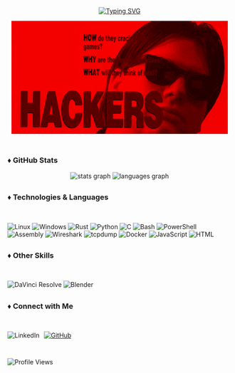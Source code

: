 <div align="center">
  
<a href="https://git.io/typing-svg"><img src="https://readme-typing-svg.demolab.com?font=Fira+Code&size=30&pause=1000&color=F70E0E&width=435&lines=+++++++++You+have+been+hacked!+%F0%9F%9A%A8" alt="Typing SVG" /></a>

</div>

<div align="center">
  <img src="https://github.com/Olikere/Olikere/blob/main/120087.gif?raw=true" alt="GIF animado" />
</div>

<br>
</div>

##

<h3> ♦️ GitHub Stats </h3>

<div align=center>
  <img src="https://github-readme-stats.vercel.app/api?username=Olikere&hide_title=false&hide_rank=false&show_icons=true&include_all_commits=true&count_private=true&disable_animations=false&theme=shadow_red&locale=en&hide_border=false" height="150" alt="stats graph"  />
  <img src="https://github-readme-stats.vercel.app/api/top-langs?username=Olikere&locale=en&hide_title=false&layout=compact&card_width=320&langs_count=5&theme=shadow_red&hide_border=false" height="200" alt="languages graph"  />

</div>

##

<div>
<h3>♦️ Technologies & Languages </h3><br>

![Linux](https://img.shields.io/badge/Linux-FF0000?style=for-the-badge&logo=linux&logoColor=white)
![Windows](https://img.shields.io/badge/Windows-FF0000?style=for-the-badge&logo=windows&logoColor=white)
![Rust](https://img.shields.io/badge/Rust-FF0000?style=for-the-badge&logo=rust&logoColor=white)
![Python](https://img.shields.io/badge/Python-FF0000?style=for-the-badge&logo=python&logoColor=white)
![C](https://img.shields.io/badge/C-FF0000?style=for-the-badge&logo=c&logoColor=white)
![Bash](https://img.shields.io/badge/Bash-FF0000?style=for-the-badge&logo=gnu-bash&logoColor=white)
![PowerShell](https://img.shields.io/badge/PowerShell-FF0000?style=for-the-badge&logo=powershell&logoColor=white)
![Assembly](https://img.shields.io/badge/Assembly-FF0000?style=for-the-badge&logo=assembly&logoColor=white)
![Wireshark](https://img.shields.io/badge/Wireshark-FF0000?style=for-the-badge&logo=wireshark&logoColor=white)
![tcpdump](https://img.shields.io/badge/tcpdump-FF0000?style=for-the-badge&logo=gnu&logoColor=white)
![Docker](https://img.shields.io/badge/Docker-FF0000?style=for-the-badge&logo=docker&logoColor=white)
![JavaScript](https://img.shields.io/badge/JavaScript-FF0000?style=for-the-badge&logo=javascript&logoColor=white)
![HTML](https://img.shields.io/badge/HTML-FF0000?style=for-the-badge&logo=html5&logoColor=white)

</div>

##
<div>
<h3> ♦️ Other Skills</h3> <br>

![DaVinci Resolve](https://img.shields.io/badge/DaVinci_Resolve-FF0000?style=for-the-badge&logo=davinci-resolve&logoColor=white)
![Blender](https://img.shields.io/badge/Blender-FF0000?style=for-the-badge&logo=blender&logoColor=white)
</div>

##


<div>
<h3>♦️ Connect with Me </h3>
<br>

<p style="display: inline-flex; gap: 10px;>
  <a href="https://www.linkedin.com/in/olisec/" target="_blank">
    <img src="https://img.shields.io/badge/LinkedIn-red?style=for-the-badge&logo=linkedin&logoColor=white" alt="LinkedIn"/>
  </a><a href="https://github.com/Olikere" target="_blank">
    <img src="https://img.shields.io/badge/GitHub-red?style=for-the-badge&logo=github&logoColor=white" alt="GitHub"/>
  </a>
</p>


</div>

##

![Profile Views](https://komarev.com/ghpvc/?username=Olikere&label=Views&color=red&style=flat&abbreviated=true)


